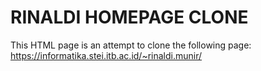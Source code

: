 # RINALDI HOMEPAGE CLONE
This HTML page is an attempt to clone the following page:
https://informatika.stei.itb.ac.id/~rinaldi.munir/